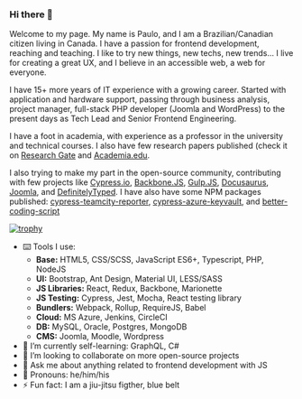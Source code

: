 ### Hi there 👋

Welcome to my page. My name is Paulo, and I am a Brazilian/Canadian citizen living in Canada. I have a passion for frontend development, reaching and teaching. I like to try new things, new techs, new trends... I live for creating a great UX, and I believe in an accessible web, a web for everyone.

I have 15+ more years of IT experience with a growing career. Started with application and hardware support, passing through business analysis, project manager, full-stack PHP developer (Joomla and WordPress) to the present days as Tech Lead and Senior Frontend Engineering. 

I have a foot in academia, with experience as a professor in the university and technical courses. I also have few research papers published (check it on [Research Gate](https://www.researchgate.net/profile/Paulo_Roberto_Martins_De_Andrade) and [Academia.edu](https://uregina.academia.edu/pauloandrade).

I also trying to make my part in the open-source community, contributing with few projects like [Cypress.io](https://docs.cypress.io/guides/overview/why-cypress), [Backbone.JS](https://backbonejs.org/), [Gulp.JS](https://github.com/gulpjs), [Docusaurus](https://docusaurus.io/), [Joomla](https://www.joomla.org/), and [DefinitelyTyped](https://github.com/DefinitelyTyped/DefinitelyTyped). I have also have some NPM packages published: [cypress-teamcity-reporter](https://www.npmjs.com/package/cypress-teamcity-reporter), [cypress-azure-keyvault](https://www.npmjs.com/package/cypress-azure-keyvault), and [better-coding-script](https://www.npmjs.com/package/better-coding-script)

[![trophy](https://github-profile-trophy.vercel.app/?username=ryo-ma&theme=onedark)](https://github.com/ryo-ma/github-profile-trophy)

- ⌨️ Tools I use:
  - **Base:** HTML5, CSS/SCSS, JavaScript ES6+, Typescript, PHP, NodeJS
  - **UI:** Bootstrap, Ant Design, Material UI, LESS/SASS
  - **JS Libraries:** React, Redux, Backbone, Marionette
  - **JS Testing:** Cypress, Jest, Mocha, React testing library
  - **Bundlers:** Webpack, Rollup, RequireJS, Babel
  - **Cloud:** MS Azure, Jenkins, CircleCI
  - **DB:** MySQL, Oracle, Postgres, MongoDB
  - **CMS:** Joomla, Moodle, Wordpress
- 🌱 I’m currently self-learning: GraphQL, C#
- 👯 I’m looking to collaborate on more open-source projects
- 💬 Ask me about anything related to frontend development with JS
- 🌈 Pronouns: he/him/his
- ⚡ Fun fact: I am a jiu-jitsu figther, blue belt
